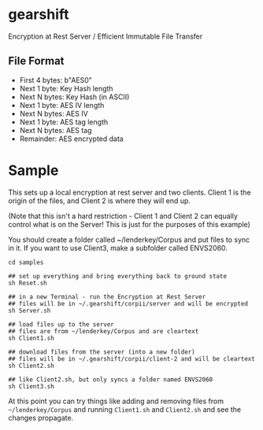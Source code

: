 # gearshift

Encryption at Rest Server /
Efficient Immutable File Transfer


## File Format

* First 4 bytes: b"AES0"
* Next 1 byte: Key Hash length
* Next N bytes: Key Hash (in ASCII)
* Next 1 byte: AES IV length
* Next N bytes: AES IV
* Next 1 byte: AES tag length
* Next N bytes: AES tag
* Remainder: AES encrypted data

# Sample

This sets up a local encryption at rest server and two clients.
Client 1 is the origin of the files, and Client 2 is where they will end up.

(Note that this isn't a hard restriction - Client 1 and Client 2 
can equally control what is on the Server! This is just for the
purposes of this example)

You should create a folder called ~/lenderkey/Corpus and put files
to sync in it. If you want to use Client3, make a subfolder called
ENVS2060.


```
cd samples

## set up everything and bring everything back to ground state
sh Reset.sh

## in a new Terminal - run the Encryption at Rest Server
## files will be in ~/.gearshift/corpii/server and will be encrypted
sh Server.sh

## load files up to the server
## files are from ~/lenderkey/Corpus and are cleartext
sh Client1.sh

## download files from the server (into a new folder)
## files will be in ~/.gearshift/corpii/client-2 and will be cleartext
sh Client2.sh

## like Client2.sh, but only syncs a folder named ENVS2060
sh Client3.sh
```

At this point you can try things like adding and removing files from 
`~/lenderkey/Corpus` and running `Client1.sh` and `Client2.sh` and see 
the changes propagate.
